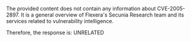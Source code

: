 The provided content does not contain any information about CVE-2005-2897. It is a general overview of Flexera's Secunia Research team and its services related to vulnerability intelligence.

Therefore, the response is: UNRELATED